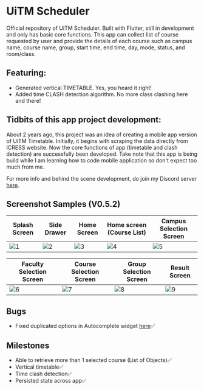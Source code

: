 # UiTM Scheduler

Official repository of UiTM Scheduler. Built with Flutter, still in development and only has basic core functions. This app can collect list of course requested by user and provide the details of each course such as campus name, course name, group, start time, end time, day, mode, status, and room/class.

## Featuring:
- Generated vertical TIMETABLE. Yes, you heard it right!
- Added time CLASH detection algorithm. No more class clashing here and there!

## Tidbits of this app project development:
About 2 years ago, this project was an idea of creating a mobile app version of UiTM Timetable. Initially, it begins with scraping the data directly from ICRESS website. Now the core functions of app (timetable and clash detection) are successfully been developed. Take note that this app is being build while I am learning how to code mobile application so don't expect too much from me.

For more info and behind the scene development, do join my Discord server [here](https://discord.gg/uTwBPShWdz).

## Screenshot Samples (V0.5.2)
| Splash Screen | Side Drawer | Home Screen | Home screen (Course List) | Campus Selection Screen |
| --- | --- | --- | --- | --- |
![1](https://user-images.githubusercontent.com/60167498/226021952-0c06ffe8-9476-401e-b62e-797b0ef57966.png) | ![2](https://user-images.githubusercontent.com/60167498/226025109-35a6d78e-b2ff-4747-ae0b-e46817660a72.png) | ![3](https://user-images.githubusercontent.com/60167498/226022121-31892712-dcb6-4814-86f5-d67a34bccb11.png) | ![4](https://user-images.githubusercontent.com/60167498/226022375-a6c78aa4-5271-4ce5-8202-ec5bd33c5ae2.png) | ![5](https://user-images.githubusercontent.com/60167498/226022836-a3a2d4e9-0e3a-4245-9fc1-bb6f9239859d.png)

| Faculty Selection Screen | Course Selection Screen | Group Selection Screen | Result Screen |
| --- | --- | --- | --- |
| ![6](https://user-images.githubusercontent.com/60167498/226024097-e2d76d39-da49-4ced-a8f6-eab2683bda0e.png) | ![7](https://user-images.githubusercontent.com/60167498/226024278-e8ee8833-f2e0-46ad-baba-234fafd0bcfc.png) | ![8](https://user-images.githubusercontent.com/60167498/226024382-39af34c1-2e17-49a3-94c3-5c00a4ef29f5.png) | ![9](https://user-images.githubusercontent.com/60167498/226024580-eaa79ae9-fdb7-4a52-97ad-be3449e14f1a.png)

## Bugs
 - Fixed duplicated options in Autocomplete widget [here](https://github.com/ajeeq/uitmscheduler/commit/84797b8b633e54313b1b692898785f93bb04b09e)✅

## Milestones
 - Able to retrieve more than 1 selected course (List of Objects)✅
 - Vertical timetable✅
 - Time clash detection✅
 - Persisted state across app✅

